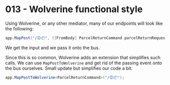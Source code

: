 # 013 - Wolverine functional style #

Using Wolverine, or any other mediator, many of our endpoints will look like the following:

```csharp
app.MapPost("/😡📦", ([FromBody] ParcelReturnCommand parcelReturnRequest, IMessageBus bus) => bus.InvokeAsync(parcelReturnRequest));
```
We get the input and we pass it onto the bus.

Since this is so common, Wolverine adds an extension that simplifies such calls. We can use `MapPostToWolverine` and get rid of the passing event onto the bus ourselves. Small update but simplifies our code a bit.

```csharp
app.MapPostToWolverine<ParcelReturnCommand>("/😡📦");
```
